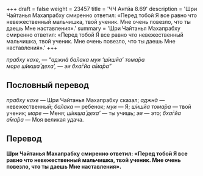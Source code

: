 +++
draft = false
weight = 23457
title = 'ЧЧ Антйа 8.69'
description = 'Шри Чайтанья Махапрабху смиренно ответил: «Перед тобой Я все равно что невежественный мальчишка, твой ученик. Мне очень повезло, что ты даешь Мне наставления».'
summary = 'Шри Чайтанья Махапрабху смиренно ответил: «Перед тобой Я все равно что невежественный мальчишка, твой ученик. Мне очень повезло, что ты даешь Мне наставления».'
+++

_прабху кахе, — “аджн̃а ба̄лака муи ‘ш́ишйа’ тома̄ра  
море ш́икша̄ деха’, — эи бха̄гйа а̄ма̄ра”_

## Пословный перевод

_прабху_ _кахе_ — Шри Чайтанья Махапрабху сказал; _аджн̃а_ — невежественный; _ба̄лака_ — ребенок; _муи_ — Я; _ш́ишйа_ _тома̄ра_ — твой ученик; _море_ — Меня; _ш́икша̄_ _деха’_ — ты учишь; _эи_ — это; _бха̄гйа_ _а̄ма̄ра_ — Моя великая удача.

## Перевод

**Шри Чайтанья Махапрабху смиренно ответил: «Перед тобой Я все равно что невежественный мальчишка, твой ученик. Мне очень повезло, что ты даешь Мне наставления».**
